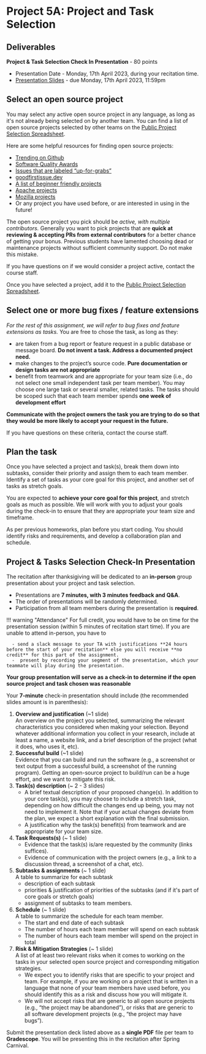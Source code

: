 # Project 5A: Project and Task Selection

## Deliverables

**Project & Task Selection Check In Presentation** - 80 points

- Presentation Date -  Monday, 17th April 2023, during your recitation time.  
- [Presentation Slides](#project-tasks-selection-check-in-presentation) - due Monday, 17th April 2023, 11:59pm  


## Select an open source project

You may select any active open source project in any language, as long as it's not already being selected on by another team. You can find a list of open source projects selected by other teams on the [Public Project Selection Spreadsheet](https://docs.google.com/spreadsheets/d/19BR2IQkdzx4lWYWl2w7rf5vr-CeqNMhabNh7kqbCNxw/edit#gid=0). 

Here are some helpful resources for finding open source projects:

- [Trending on Github](https://github.com/trending)
- [Software Quality Awards](https://www.yegor256.com/award.html)
- [Issues that are labeled “up-for-grabs”](https://up-for-grabs.net)
- [goodfirstissue.dev](https://goodfirstissue.dev/)
- [A list of beginner friendly projects](https://github.com/MunGell/awesome-for-beginners)
- [Apache projects](http://www.apache.org/)
- [Mozilla projects](https://firefox-source-docs.mozilla.org/contributing/contributing_to_mozilla.html)
- Or any project you have used before, or are interested in using in the future!

The open source project you pick should be _active, with multiple contributors._ Generally you want to pick projects that are **quick at reviewing & accepting PRs from external contributors** for a better chance of getting your bonus. Previous students have lamented choosing dead or maintenance projects without sufficient community support. Do not make this mistake. 

If you have questions on if we would consider a project active, contact the course staff.

Once you have selected a project, add it to the [Public Project Selection Spreadsheet](https://docs.google.com/spreadsheets/d/19BR2IQkdzx4lWYWl2w7rf5vr-CeqNMhabNh7kqbCNxw/edit#gid=0). 

## Select one or more bug fixes / feature extensions

*For the rest of this assignment, we will refer to bug fixes and feature extensions as tasks.* You are free to chose the task, as long as they:

* are taken from a bug report or feature request in a public database or message board. **Do not invent a task. Address a documented project need.**
* make changes to the project’s source code. **Pure documentation or design tasks are not appropriate**
* benefit from teamwork and are appropriate for your team size (i.e., do not select one small independent task per team member). You may choose one large task or several smaller, related tasks. The tasks should be scoped such that each team member spends **one week of development effort**

**Communicate with the project owners the task you are trying to do so that they would be more likely to accept your request in the future.** 

If you have questions on these criteria, contact the course staff.

## Plan the task

Once you have selected a project and task(s), break them down into subtasks, consider their priority and assign them to each team member. Identify a set of tasks as your core goal for this project, and another set of tasks as stretch goals.

You are expected to **achieve your core goal for this project**, and stretch goals as much as possible. We will work with you to adjust your goals during the check-in to ensure that they are appropriate your team size and timeframe.

As per previous homeworks, plan before you start coding. You should identify risks and requirements, and develop a collaboration plan and schedule. 

## Project & Tasks Selection Check-In Presentation

The recitation after thanksigiving will be dedicated to an **in-person** group presentation about your project and task selection.

- Presentations are **7 minutes, with 3 minutes feedback and Q&A**.
- The order of presentations will be randomly determined.
- Participation from all team members during the presentation is **required**.

!!! warning "Attendance"
    For full credit, you would have to be on time for the presentation session (within 5 minutes of recitation start time). If you are unable to attend in-person, you have to

      - send a slack message to your TA with justifications **24 hours before the start of your recitation** else you will receive **no credit** for this part of the assignment.
      -  present by recording your segment of the presentation, which your teammate will play during the presentation.

**Your group presentation will serve as a check-in to determine if the open source project and task chosen was reasonable**

Your **7-minute** check-in presentation should include (the recommended slides amount is in parenthesis):

1.	**Overview and justification** (~1 slide)   
An overview on the project you selected, summarizing the relevant characteristics you considered when making your selection. Beyond whatever additional information you collect in your research, include at least a name, a website link, and a brief description of the project (what it does, who uses it, etc). 
2.	**Successful build** (~1 slide)     
Evidence that you can build and run the software (e.g., a screenshot or text output from a successful build, a screenshot of the running program). Getting an open-source project to build/run can be a huge effort, and we want to mitigate this risk.
3.	**Task(s) description** (~ 2 - 3 slides)
    - A brief textual description of your proposed change(s). In addition to your core task(s), you may choose to include a stretch task, depending on how difficult the changes end up being, you may not need to implement it. Note that if your actual changes deviate from the plan, we expect a short explanation with the final submission. 
    - A justification why the task(s) benefit(s) from teamwork and are appropriate for your team size.
4.	**Task Requests(s)**  (~ 1 slide)    
    - Evidence that the task(s) is/are requested by the community (links suffices).
    - Evidence of communication with the project owners (e.g., a link to a discussion thread, a screenshot of a chat, etc).
5.	**Subtasks & assignments** (~ 1 slide)  
    A table to summarize for each subtask
    - description of each subtask 
    - priorities & justification of priorities of the subtasks (and if it's part of core goals or stretch goals)
    - assignment of subtasks to team members. 
6. **Schedule** (~ 1 slide)  
    A table to summarize the schedule for each team member. 
    - The start and end date of each subtask
    - The number of hours each team member will spend on each subtask
    - The number of hours each team member will spend on the project in total
7. **Risk & Mitigation Strategies** (~ 1 slide)   
A list of at least two relevant risks when it comes to working on the tasks in your selected open source project and corresponding mitigation strategies. 
    - We expect you to identify risks that are specific to your project and team. For example, if you are working on a project that is written in a language that none of your team members have used before, you should identify this as a risk and discuss how you will mitigate it. 
    - We will not accept risks that are generic to all open source projects (e.g., “the project may be abandoned”), or risks that are generic to all software development projects (e.g., “the project may have bugs”).

Submit the presentation deck listed above as a **single PDF** file per team to **Gradescope**. You will be presenting this in the recitation after Spring Carnival.
